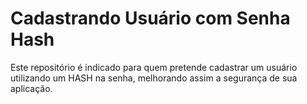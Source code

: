# Cadastrando Usuário com Senha Hash
Este repositório é indicado para quem pretende cadastrar um usuário utilizando um HASH na senha, melhorando assim a segurança de sua aplicação.
